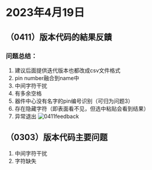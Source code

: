 # 2023年4月19日
## （0411）版本代码的結果反饋
### 问题总结：
1. 建议后面提供迭代版本也都改成csv文件格式
2. pin number融合到name中
3. 中间字符干扰
4. 有多余空格
5. 器件中心没有名字的pin编号识别（可归为问题3）
6. 存在隐藏字符（即表面看不见，但选中粘贴会看到结果）
7. 异常退出
![0411feedback](../pdf-reader_QFN/feedback/0411feedback.png "0411feedback")

## （0303）版本代码主要问题
1. 中间字符干扰
2. 字符缺失
